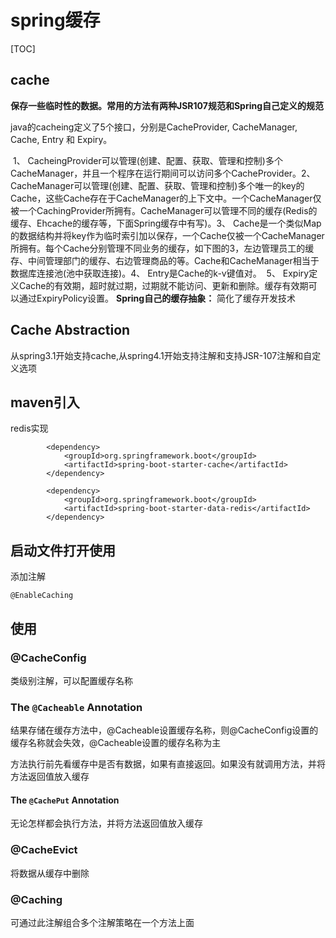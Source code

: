 # spring缓存

[TOC]

## cache

**保存一些临时性的数据。常用的方法有两种JSR107规范和Spring自己定义的规范**

java的cacheing定义了5个接口，分别是CacheProvider, CacheManager, Cache, Entry 和 Expiry。

​		1、 CacheingProvider可以管理(创建、配置、获取、管理和控制)多个CacheManager，并且一个程序在运行期间可以访问多个CacheProvider。
​        2、 CacheManager可以管理(创建、配置、获取、管理和控制)多个唯一的key的Cache，这些Cache存在于CacheManager的上下文中。一个CacheManager仅被一个CachingProvider所拥有。CacheManager可以管理不同的缓存(Redis的缓存、Ehcache的缓存等，下面Spring缓存中有写)。
​        3、 Cache是一个类似Map的数据结构并将key作为临时索引加以保存，一个Cache仅被一个CacheManager所拥有。每个Cache分别管理不同业务的缓存，如下图的3，左边管理员工的缓存、中间管理部门的缓存、右边管理商品的等。Cache和CacheManager相当于数据库连接池(池中获取连接)。
​        4、 Entry是Cache的k-v键值对。
​        5、 Expiry定义Cache的有效期，超时就过期，过期就不能访问、更新和删除。缓存有效期可以通过ExpiryPolicy设置。
**Spring自己的缓存抽象：** 简化了缓存开发技术

## Cache Abstraction

从spring3.1开始支持cache,从spring4.1开始支持注解和支持JSR-107注解和自定义选项





## maven引入

redis实现

```
        <dependency>
            <groupId>org.springframework.boot</groupId>
            <artifactId>spring-boot-starter-cache</artifactId>
        </dependency>

        <dependency>
            <groupId>org.springframework.boot</groupId>
            <artifactId>spring-boot-starter-data-redis</artifactId>
        </dependency>
```

## 启动文件打开使用

添加注解 

```
@EnableCaching
```

## 使用

### @CacheConfig

类级别注解，可以配置缓存名称

### The `@Cacheable` Annotation

结果存储在缓存方法中，@Cacheable设置缓存名称，则@CacheConfig设置的缓存名称就会失效，@Cacheable设置的缓存名称为主

方法执行前先看缓存中是否有数据，如果有直接返回。如果没有就调用方法，并将方法返回值放入缓存







#### The `@CachePut` Annotation

无论怎样都会执行方法，并将方法返回值放入缓存

### @CacheEvict

将数据从缓存中删除

### @Caching

可通过此注解组合多个注解策略在一个方法上面









